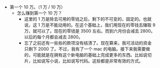 - 第一个 10 万。（1 万 / 10 万）
	- 怎么赚到第一个 10 万？
		- 这里的 1 万是除去可用的零钱之后，剩下的不可变的，固定的。也就说，这 1 万是不能动用的。在这个基础上，我们用现在的零钱去赚取 9 万，就可以了。现在的零钱是 3500 左右。而到六月份会减去 2800。以后的每个月都会减去 2800。
		- 忘了之前还有一些些的款项没有结清了。现在算来，我可活动的资金只剩下 2000 了。不过，我有了一个 mac 的电脑。接下来我需要做的，可能就是在拥有这个新电脑的基础上完成更多的东西。比如说切片，比如说写小说，比如说写代码。这些都是非常有效的方式。